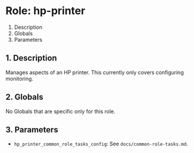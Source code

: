 # Role: hp-printer



1. Description
2. Globals
3. Parameters



## 1. Description

Manages aspects of an HP printer. This currently only covers
configuring monitoring.



## 2. Globals

No Globals that are specific only for this role.



## 3. Parameters

* `hp_printer_common_role_tasks_config`: See `docs/common-role-tasks.md`.

